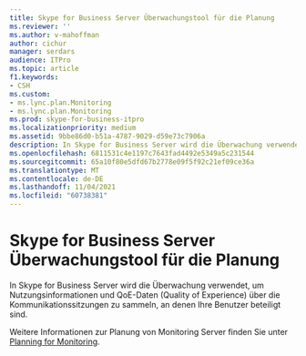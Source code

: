 ```yaml
---
title: Skype for Business Server Überwachungstool für die Planung
ms.reviewer: ''
ms.author: v-mahoffman
author: cichur
manager: serdars
audience: ITPro
ms.topic: article
f1.keywords:
- CSH
ms.custom:
- ms.lync.plan.Monitoring
- ms.lync.plan.Monitoring
ms.prod: skype-for-business-itpro
ms.localizationpriority: medium
ms.assetid: 9bbe86d0-b51a-4787-9029-d59e73c7906a
description: In Skype for Business Server wird die Überwachung verwendet, um Nutzungsinformationen und QoE-Daten (Quality of Experience) über die Kommunikationssitzungen zu sammeln, an denen Ihre Benutzer beteiligt sind.
ms.openlocfilehash: 6811531c4e1197c7643fad4492e5349a5c231544
ms.sourcegitcommit: 65a10f80e5dfd67b2778e09f5f92c21ef09ce36a
ms.translationtype: MT
ms.contentlocale: de-DE
ms.lasthandoff: 11/04/2021
ms.locfileid: "60738381"
---
```

# <a name="skype-for-business-server-monitoring-planning-tool"></a>Skype for Business Server Überwachungstool für die Planung

In Skype for Business Server wird die Überwachung verwendet, um Nutzungsinformationen und QoE-Daten (Quality of Experience) über die Kommunikationssitzungen zu sammeln, an denen Ihre Benutzer beteiligt sind.

Weitere Informationen zur Planung von Monitoring Server finden Sie unter [Planning for Monitoring](/previous-versions/office/lync-server-2013/lync-server-2013-planning-for-monitoring).
